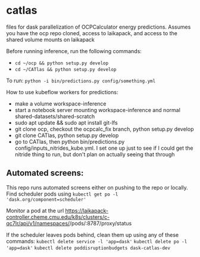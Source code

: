 # catlas
files for dask parallelization of OCPCalculator energy predictions. Assumes you have the ocp repo cloned, access to laikapack, and access to the shared volume mounts on laikapack

Before running inference, run the following commands:
 - `cd ~/ocp && python setup.py develop`
 - `cd ~/CATlas && python setup.py develop`

To run:
`python -i bin/predictions.py config/something.yml`

How to use kubeflow workers for predictions:
- make a volume workspace-inference
- start a notebook server mounting workspace-inference and normal shared-datasets/shared-scratch
- sudo apt update && sudo apt install git-lfs
- git clone ocp, checkout the ocpcalc_fix branch, python setup.py develop
- git clone CATlas, python setup.py develop
- go to CATlas, then python bin/predictions.py config/inputs_nitrides_kube.yml. I set one up just to see if I could get the nitride thing to run, but don't plan on actually seeing that through


## Automated screens:

This repo runs automated screens either on pushing to the repo or locally.
Find scheduler pods using `kubectl get po -l 'dask.org/component=scheduler'`

Monitor a pod at the url https://laikapack-controller.cheme.cmu.edu/k8s/clusters/c-qc7lr/api/v1/namespaces/<namespace>/pods/<pod>:8787/proxy/status

If the scheduler leaves pods behind, clean them up using any of these commands:
`kubectl delete service -l 'app=dask'`
`kubectl delete po -l 'app=dask'`
`kubectl delete poddisruptionbudgets dask-catlas-dev`
